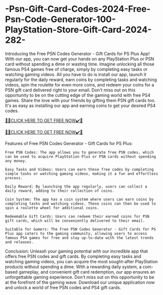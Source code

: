 # -Psn-Gift-Card-Codes-2024-Free-Psn-Code-Generator-100-PlayStation-Store-Gift-Card-2024-282-
Introducing the Free PSN Codes Generator - Gift Cards for PS Plus App! With our app, you can now get your hands on any PlayStation Plus or PSN card without spending a dime or wasting time. Imagine unlocking all those famous PS4 games free of charge, simply by completing easy tasks or watching gaming videos. All you have to do is install our app, launch it regularly for the daily reward, earn coins by completing tasks and watching videos, spin the roulette for even more coins, and redeem your coins for a PSN gift card delivered right to your email. Don't miss out on this opportunity to be on the cutting edge of the gaming world with free PS4 games. Share the love with your friends by gifting them PSN gift cards too. It's as easy as installing our app and earning coins to get your desired PS4 codes.

[🎁🎁CLICK HERE TO GET FREE NOW✔️🎁](https://www.footlogix.com/Footlogix/media/Before-and-After/allgiftrafisarkar.html)

[🎁🎁CLICK HERE TO GET FREE NOW✔️🎁](https://www.footlogix.com/Footlogix/media/Before-and-After/allgiftrafisarkar.html)

Features of Free PSN Codes Generator - Gift Cards for PS Plus:

    Free PSN Codes: The app allows you to generate free PSN codes, which can be used to acquire PlayStation Plus or PSN cards without spending any money.

    Easy Tasks and Videos: Users can earn these free codes by completing simple tasks or watching gaming videos, making it a fun and effortless process.

    Daily Reward: By launching the app regularly, users can collect a daily reward, adding to their collection of coins.

    Coin System: The app has a coin system where users can earn coins by completing tasks and watching videos. These coins can then be used to spin a roulette wheel for additional coins.

    Redeemable Gift Cards: Users can redeem their earned coins for PSN gift cards, which will be conveniently delivered to their email.

    Suitable for Gamers: The Free PSN Codes Generator - Gift Cards for PS Plus app caters to the gaming community, allowing users to access famous PS4 games for free and stay up-to-date with the latest trends and releases.

Conclusion:
Unleash your gaming potential with our incredible app that offers free PSN codes and gift cards. By completing easy tasks and watching gaming videos, you can acquire the most sought-after PlayStation products without spending a dime. With a rewarding daily system, a coin-based gameplay, and convenient gift card redemption, our app ensures an unforgettable gaming experience. Don't miss out on this opportunity to be at the forefront of the gaming wave. Download our unique application now and unlock a world of free PSN codes and PS4 gift cards.
